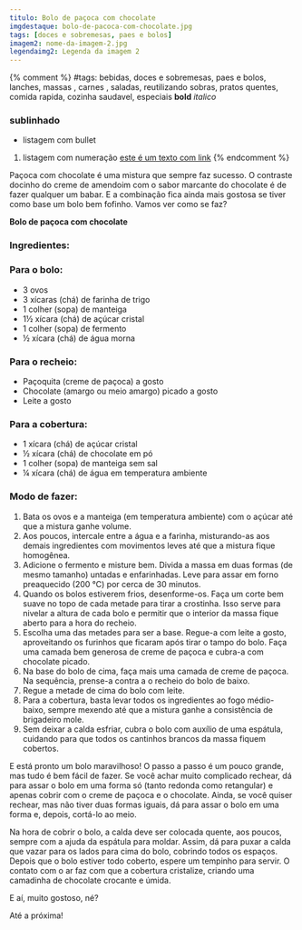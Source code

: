 ```yaml
---
titulo: Bolo de paçoca com chocolate
imgdestaque: bolo-de-pacoca-com-chocolate.jpg
tags: [doces e sobremesas, paes e bolos]
imagem2: nome-da-imagem-2.jpg
legendaimg2: Legenda da imagem 2
---
```

{% comment %}
#tags: bebidas, doces e sobremesas, paes e bolos, lanches, massas , carnes , saladas, reutilizando sobras, pratos quentes, comida rapida, cozinha saudavel, especiais
**bold**
*italico*
### sublinhado
* listagem com bullet
1. listagem com numeração
[este é um texto com link](https://www.enderecodolink.com)
{% endcomment %}

Paçoca com chocolate é uma mistura que sempre faz sucesso. O contraste docinho do creme de amendoim com o sabor marcante do chocolate é de fazer qualquer um babar. E a combinação fica ainda mais gostosa se tiver como base um bolo bem fofinho. Vamos ver como se faz?

**Bolo de paçoca com chocolate**

### Ingredientes:

### Para o bolo:

* 3 ovos
* 3 xícaras (chá) de farinha de trigo
* 1 colher (sopa) de manteiga
* 1½ xícara (chá) de açúcar cristal
* 1 colher (sopa) de fermento
* ½ xícara (chá) de água morna

### Para o recheio:

* Paçoquita (creme de paçoca) a gosto
* Chocolate (amargo ou meio amargo) picado a gosto
* Leite a gosto

### Para a cobertura:

* 1 xícara (chá) de açúcar cristal 
* ½ xícara (chá) de chocolate em pó
* 1 colher (sopa) de manteiga sem sal
* ¼ xícara (chá) de água em temperatura ambiente

### Modo de fazer:

1. Bata os ovos e a manteiga (em temperatura ambiente) com o açúcar até que a mistura ganhe volume.
2. Aos poucos, intercale entre a água e a farinha, misturando-as aos demais ingredientes com movimentos leves até que a mistura fique homogênea.
3. Adicione o fermento e misture bem. Divida a massa em duas formas (de mesmo tamanho) untadas e enfarinhadas. Leve para assar em forno preaquecido (200 °C) por cerca de 30 minutos.
4. Quando os bolos estiverem frios, desenforme-os. Faça um corte bem suave no topo de cada metade para tirar a crostinha. Isso serve para nivelar a altura de cada bolo e permitir que o interior da massa fique aberto para a hora do recheio. 
5. Escolha uma das metades para ser a base. Regue-a com leite a gosto, aproveitando os furinhos que ficaram após tirar o tampo do bolo. Faça uma camada bem generosa de creme de paçoca e cubra-a com chocolate picado.
6. Na base do bolo de cima, faça mais uma camada de creme de paçoca. Na sequência, prense-a contra a o recheio do bolo de baixo.
7. Regue a metade de cima do bolo com leite.
8. Para a cobertura, basta levar todos os ingredientes ao fogo médio-baixo, sempre mexendo até que a mistura ganhe a consistência de brigadeiro mole.
9. Sem deixar a calda esfriar, cubra o bolo com auxílio de uma espátula, cuidando para que todos os cantinhos brancos da massa fiquem cobertos.

E está pronto um bolo maravilhoso! O passo a passo é um pouco grande, mas tudo é bem fácil de fazer. Se você achar muito complicado rechear, dá para assar o bolo em uma forma só (tanto redonda como retangular) e apenas cobrir com o creme de paçoca e o chocolate. Ainda, se você quiser rechear, mas não tiver duas formas iguais, dá para assar o bolo em uma forma e, depois, cortá-lo ao meio. 

Na hora de cobrir o bolo, a calda deve ser colocada quente, aos poucos, sempre com a ajuda da espátula para moldar. Assim, dá para puxar a calda que vazar para os lados para cima do bolo, cobrindo todos os espaços. Depois que o bolo estiver todo coberto, espere um tempinho para servir. O contato com o ar faz com que a cobertura cristalize, criando uma camadinha de chocolate crocante e úmida.

E aí, muito gostoso, né?

Até a próxima! 
